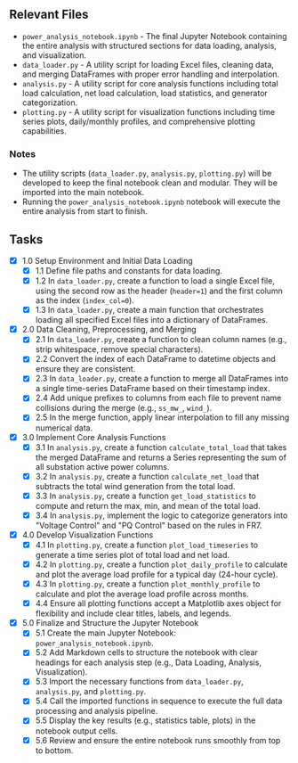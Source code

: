 ## Relevant Files

- `power_analysis_notebook.ipynb` - The final Jupyter Notebook containing the entire analysis with structured sections for data loading, analysis, and visualization.
- `data_loader.py` - A utility script for loading Excel files, cleaning data, and merging DataFrames with proper error handling and interpolation.
- `analysis.py` - A utility script for core analysis functions including total load calculation, net load calculation, load statistics, and generator categorization.
- `plotting.py` - A utility script for visualization functions including time series plots, daily/monthly profiles, and comprehensive plotting capabilities.

### Notes

- The utility scripts (`data_loader.py`, `analysis.py`, `plotting.py`) will be developed to keep the final notebook clean and modular. They will be imported into the main notebook.
- Running the `power_analysis_notebook.ipynb` notebook will execute the entire analysis from start to finish.

## Tasks

- [x] 1.0 Setup Environment and Initial Data Loading
  - [x] 1.1 Define file paths and constants for data loading.
  - [x] 1.2 In `data_loader.py`, create a function to load a single Excel file, using the second row as the header (`header=1`) and the first column as the index (`index_col=0`).
  - [x] 1.3 In `data_loader.py`, create a main function that orchestrates loading all specified Excel files into a dictionary of DataFrames.
- [x] 2.0 Data Cleaning, Preprocessing, and Merging
  - [x] 2.1 In `data_loader.py`, create a function to clean column names (e.g., strip whitespace, remove special characters).
  - [x] 2.2 Convert the index of each DataFrame to datetime objects and ensure they are consistent.
  - [x] 2.3 In `data_loader.py`, create a function to merge all DataFrames into a single time-series DataFrame based on their timestamp index.
  - [x] 2.4 Add unique prefixes to columns from each file to prevent name collisions during the merge (e.g., `ss_mw_`, `wind_`).
  - [x] 2.5 In the merge function, apply linear interpolation to fill any missing numerical data.
- [x] 3.0 Implement Core Analysis Functions
  - [x] 3.1 In `analysis.py`, create a function `calculate_total_load` that takes the merged DataFrame and returns a Series representing the sum of all substation active power columns.
  - [x] 3.2 In `analysis.py`, create a function `calculate_net_load` that subtracts the total wind generation from the total load.
  - [x] 3.3 In `analysis.py`, create a function `get_load_statistics` to compute and return the max, min, and mean of the total load.
  - [x] 3.4 In `analysis.py`, implement the logic to categorize generators into "Voltage Control" and "PQ Control" based on the rules in FR7.
- [x] 4.0 Develop Visualization Functions
  - [x] 4.1 In `plotting.py`, create a function `plot_load_timeseries` to generate a time series plot of total load and net load.
  - [x] 4.2 In `plotting.py`, create a function `plot_daily_profile` to calculate and plot the average load profile for a typical day (24-hour cycle).
  - [x] 4.3 In `plotting.py`, create a function `plot_monthly_profile` to calculate and plot the average load profile across months.
  - [x] 4.4 Ensure all plotting functions accept a Matplotlib axes object for flexibility and include clear titles, labels, and legends.
- [x] 5.0 Finalize and Structure the Jupyter Notebook
  - [x] 5.1 Create the main Jupyter Notebook: `power_analysis_notebook.ipynb`.
  - [x] 5.2 Add Markdown cells to structure the notebook with clear headings for each analysis step (e.g., Data Loading, Analysis, Visualization).
  - [x] 5.3 Import the necessary functions from `data_loader.py`, `analysis.py`, and `plotting.py`.
  - [x] 5.4 Call the imported functions in sequence to execute the full data processing and analysis pipeline.
  - [x] 5.5 Display the key results (e.g., statistics table, plots) in the notebook output cells.
  - [x] 5.6 Review and ensure the entire notebook runs smoothly from top to bottom. 